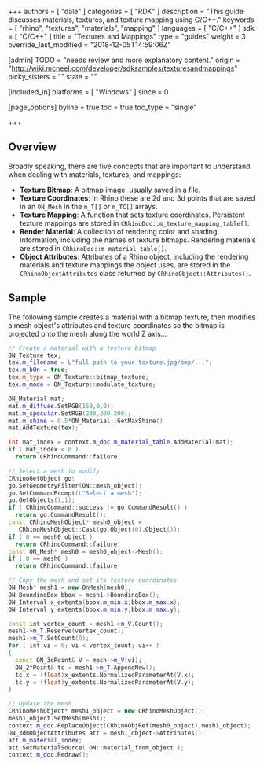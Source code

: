 +++
authors = [ "dale" ]
categories = [ "RDK" ]
description = "This guide discusses materials, textures, and texture mapping using C/C++."
keywords = [ "rhino", "textures", "materials", "mapping" ]
languages = [ "C/C++" ]
sdk = [ "C/C++" ]
title = "Textures and Mappings"
type = "guides"
weight = 3
override_last_modified = "2018-12-05T14:59:06Z"

[admin]
TODO = "needs review and more explanatory content."
origin = "http://wiki.mcneel.com/developer/sdksamples/texturesandmappings"
picky_sisters = ""
state = ""

[included_in]
platforms = [ "Windows" ]
since = 0

[page_options]
byline = true
toc = true
toc_type = "single"

+++

 
## Overview

Broadly speaking, there are five concepts that are important to understand when dealing with materials, textures, and mappings:

- **Texture Bitmap**: A bitmap image, usually saved in a file.
- **Texture Coordinates**: In Rhino these are 2d and 3d points that are saved in an `ON_Mesh` in the `m_T[]` or `m_TC[]` arrays.
- **Texture Mapping**: A function that sets texture coordinates.  Persistent texture mappings are stored in `CRhinoDoc::m_texture_mapping_table[]`.
- **Render Material**: A collection of rendering color and shading information, including the names of texture bitmaps.  Rendering materials are stored in `CRhinoDoc::m_material_table[]`.
- **Object Attributes**: Attributes of a Rhino object, including the rendering materials and texture mappings the object uses, are stored in the `CRhinoObjectAttributes` class returned by `CRhinoObject::Attributes()`.

## Sample

The following sample creates a material with a bitmap texture, then modifies a mesh object's attributes and texture coordinates so the bitmap is projected onto the mesh along the world Z axis...

```cpp
// Create a material with a texture bitmap
ON_Texture tex;
tex.m_filename = L"full path to your texture.jpg/bmp/...";
tex.m_bOn = true;
tex.m_type = ON_Texture::bitmap_texture;
tex.m_mode = ON_Texture::modulate_texture;

ON_Material mat;
mat.m_diffuse.SetRGB(150,0,0);
mat.m_specular.SetRGB(200,200,200);
mat.m_shine = 0.5*ON_Material::GetMaxShine()
mat.AddTexture(tex);

int mat_index = context.m_doc.m_material_table.AddMaterial(mat);
if ( mat_index < 0 )
  return CRhinoCommand::failure;  

// Select a mesh to modify
CRhinoGetObject go;
go.SetGeometryFilter(ON::mesh_object);
go.SetCommandPrompt(L"Select a mesh");
go.GetObjects(1,1);
if ( CRhinoCommand::success != go.CommandResult() )
  return go.CommandResult();
const CRhinoMeshObject* mesh0_object =
   CRhinoMeshObject::Cast(go.Object(0).Object());
if ( 0 == mesh0_object )
  return CRhinoCommand::failure;
const ON_Mesh* mesh0 = mesh0_object->Mesh();
if ( 0 == mesh0 )
  return CRhinoCommand::failure;

// Copy the mesh and set its texture coordinates
ON_Mesh* mesh1 = new OnMesh(mesh0);
ON_BoundingBox bbox = mesh1->BoundingBox();
ON_Interval x_extents(bbox.m_min.x,bbox.m_max.x);
ON_Interval y_extents(bbox.m_min.y,bbox.m_max.y);

const int vertex_count = mesh1->m_V.Count();
mesh1->m_T.Reserve(vertex_count);
mesh1->m_T.SetCount(0);
for ( int vi = 0; vi < vertex_count; vi++ )
{
  const ON_3dPoint& V = mesh->m_V[vi];
  ON_2fPoint& tc = mesh1->m_T.AppendNew();
  tc.x = (float)x_extents.NormalizedParameterAt(V.x);
  tc.y = (float)y_extents.NormalizedParameterAt(V.y);
}

// Update the mesh
CRhinoMeshObject* mesh1_object = new CRhinoMeshObject();
mesh1_object.SetMesh(mesh1);
context.m_doc.ReplaceObject(CRhinoObjRef(mesh0_object),mesh1_object);
ON_3dmObjectAttributes att = mesh1_object->Attributes();
att.m_material_index;
att.SetMaterialSource( ON::material_from_object );
context.m_doc.Redraw();
```
